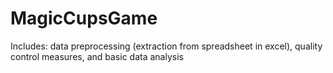 # MagicCupsGame
Includes: data preprocessing (extraction from spreadsheet in excel), quality control measures, and basic data analysis

